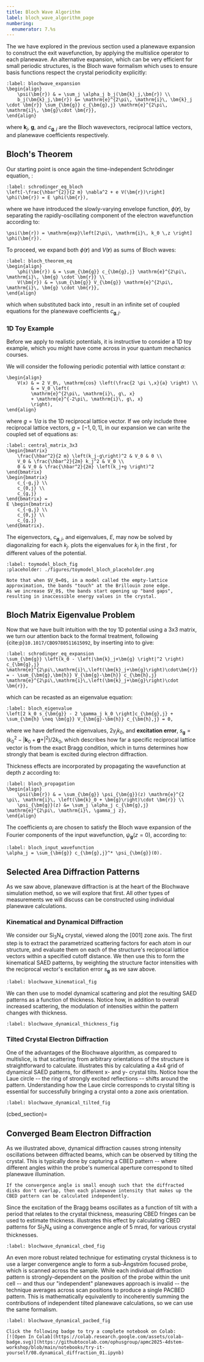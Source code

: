 ```yaml
---
title: Bloch Wave Algorithm
label: bloch_wave_algorithm_page
numbering:
  enumerator: 7.%s
---
```


The [](#prism_algorithm_page) we have explored in the previous section used a planewave expansion to construct the exit wavefunction, by applying the multislice operator to each planewave.
An alternative expansion, which can be very efficient for small periodic structures, is the Bloch wave formalism which uses [](wiki:Bloch's_theorem) to ensure basis functions respect the crystal periodicity explicitly:
```{math}
:label: blochwave_expansion
\begin{align}
    \psi(\bm{r}) & = \sum_j \alpha_j b_j(\bm{k}_j,\bm{r}) \\
    b_j(\bm{k}_j,\bm{r}) &= \mathrm{e}^{2\pi\, \mathrm{i}\, \bm{k}_j \cdot \bm{r}} \sum_{\bm{g}} c_{\bm{g},j} \mathrm{e}^{2\pi\, \mathrm{i}\, \bm{g}\cdot \bm{r}},
\end{align}
```
where $\bm{k}_j$, $\bm{g}$, and $c_{\bm{g},j}$ are the Bloch wavevectors, reciprocal lattice vectors, and planewave coefficients respectively.

## Bloch's Theorem

Our starting point is once again the time-independent Schrödinger equation, [](#schrodinger_eq):

```{math}
:label: schrodinger_eq_bloch
\left[-\frac{\hbar^{2}}{2 m} \nabla^2 + e V(\bm{r})\right] \phi(\bm{r}) = E \phi(\bm{r}),
```
where we have introduced the slowly-varying envelope function, $\phi(\bm{r})$, by separating the rapidly-oscillating component of the electron wavefunction according to:
```{math}
\psi(\bm{r}) = \mathrm{exp}\left[2\pi\, \mathrm{i}\, k_0 \,z \right] \phi(\bm{r}).
```

To proceed, we expand both $\phi(\bm{r})$ and $V(\bm{r})$ as sums of Bloch waves:
```{math}
:label: bloch_theorem_eq
\begin{align}
    \phi(\bm{r}) & = \sum_{\bm{g}} c_{\bm{g},j} \mathrm{e}^{2\pi\, \mathrm{i}\, \bm{g} \cdot \bm{r}} \\
    V(\bm{r}) & = \sum_{\bm{g}} V_{\bm{g}} \mathrm{e}^{2\pi\, \mathrm{i}\, \bm{g} \cdot \bm{r}},
\end{align}
```
which when substituted back into [](#schrodinger_eq_bloch), result in an infinite set of coupled equations for the planewave coefficients $c_{\bm{g},j}$.

### 1D Toy Example

Before we apply [](#bloch_theorem_eq) to realistic potentials, it is instructive to consider a 1D toy example, which you might have come across in your quantum mechanics courses.

We will consider the following periodic potential with lattice constant $a$:
```{math}
\begin{align}
    V(x) & = 2 V_0\, \mathrm{cos} \left(\frac{2 \pi \,x}{a} \right) \\
         & = V_0 \left(
         \mathrm{e}^{2\pi\, \mathrm{i}\, g\, x} 
         + \mathrm{e}^{-2\pi\, \mathrm{i}\, g\, x} 
         \right),
\end{align}
```
where $g=1/a$ is the 1D reciprocal lattice vector.
If we only include three reciprocal lattice vectors, $g=[-1,0,1]$, in our expansion we can write the coupled set of equations as:

```{math}
:label: central_matrix_3x3
\begin{bmatrix}
    \frac{\hbar^2}{2 m} \left(k_j-g\right)^2 & V_0 & 0 \\
    V_0 & \frac{\hbar^2}{2m} k_j^2 & V_0 \\
    0 & V_0 & \frac{\hbar^2}{2m} \left(k_j+g \right)^2
\end{bmatrix} 
\begin{bmatrix}
    c_{-g,j} \\
    c_{0,j} \\
    c_{g,j}
\end{bmatrix} =
E \begin{bmatrix}
    c_{-g,j} \\
    c_{0,j} \\
    c_{g,j}
\end{bmatrix}.
```

The eigenvectors, $c_{\bm{g},j}$, and eigenvalues, $E$, may now be solved by diagonalizing [](#central_matrix_3x3) for each $k_j$.
[](#toymodel_bloch_fig) plots the eigenvalues for $k_j$ in the first [](wiki:Brillouin_zone), for different values of the potential.

```{figure} #app:toymodel_bloch_widget
:label: toymodel_bloch_fig
:placeholder: ./figures/toymodel_bloch_placeholder.png
```

```{note} Bandgaps
Note that when $V_0=0$, in a model called the empty-lattice approximation, the bands "touch" at the Brillouin zone edge.
As we increase $V_0$, the bands start opening up "band gaps", resulting in inaccessible energy values in the crystal.
```

## Bloch Matrix Eigenvalue Problem

Now that we have built intuition with the toy 1D potential using a 3x3 matrix, we turn our attention back to the formal treatment, following {cite:p}`10.1017/CBO9780511615092`,  by inserting [](#bloch_theorem_eq) into [](#schrodinger_eq_bloch) to give:
```{math}
:label: schrodinger_eq_expansion
\sum_{\bm{g}} \left(k_0 - \left|\bm{k}_j+\bm{g} \right|^2 \right) c_{\bm{g},j} \mathrm{e}^{2\pi\,\mathrm{i}\,\left(\bm{k}_j+\bm{g}\right)\cdot\bm{r}} = - \sum_{\bm{g},\bm{h}} V_{\bm{g}-\bm{h}} c_{\bm{h},j} \mathrm{e}^{2\pi\,\mathrm{i}\,\left(\bm{k}_j+\bm{g}\right)\cdot \bm{r}},
```
which can be recasted as an eigenvalue equation:
```{math}
:label: bloch_eigenvalue
\left[2 k_0 s_{\bm{g}} - 2 \gamma_j k_0 \right]c_{\bm{g},j} + \sum_{\bm{h} \neq \bm{g}} V_{\bm{g}-\bm{h}} c_{\bm{h},j} = 0,
```
where we have defined the eigenvalues, $2\gamma_j k_0$, and **excitation error**, $s_{\bm{g}} = \left(k_0^2 - \left| \bm{k}_0 + \bm{g} +  \right|^2 \right)/2k_0$, which describes how far a specific reciprocal lattice vector is from the exact Bragg condition, which in turns determines how strongly that beam is excited during electron diffraction.

Thickness effects are incorporated by propagating the wavefunction at depth $z$ according to:
```{math}
:label: bloch_propagation
\begin{align}
    \psi(\bm{r}) & = \sum_{\bm{g}} \psi_{\bm{g}}(z) \mathrm{e}^{2 \pi\, \mathrm{i}\, \left(\bm{k}_0 + \bm{g}\right)\cdot \bm{r}} \\
    \psi_{\bm{g}}(z) &= \sum_j \alpha_j c_{\bm{g},j} \mathrm{e}^{2\pi\, \mathrm{i}\, \gamma_j z},
\end{align}
```
The coefficients $\alpha_j$ are chosen to satisfy the Bloch wave expansion of the Fourier components of the input wavefunction, $\psi_{\bm{g}}(z=0)$, according to:

```{math}
:label: bloch_input_wavefunction
\alpha_j = \sum_{\bm{g}} c_{\bm{g},j}^* \psi_{\bm{g}}(0).
```

## Selected Area Diffraction Patterns

As we saw above, planewave diffraction is at the heart of the Blochwave simulation method, so we will explore that first.
All other types of measurements we will discuss can be constructed using individual planewave calculations.

### Kinematical and Dynamical Diffraction

We consider our Si$_3$N$_4$ crystal, viewed along the [001] zone axis.
The first step is to extract the parametrized scattering factors for each atom in our structure, and evaluate them on each of the structure's reciprocal lattice vectors within a specified cutoff distance.
We then use this to form the kinematical SAED patterns, by weighting the structure factor intensities with the reciprocal vector's excitation error $s_{\bm{g}}$ as we saw above.

```{figure} #app:blochwave_kinematical
:label: blochwave_kinematical_fig
```

We can then use [](#bloch_propagation) to model dynamical scattering and plot the resulting SAED patterns as a function of thickness.
Notice how, in addition to overall increased scattering, the modulation of intensities within the pattern changes with thickness.

```{figure} #app:blochwave_thickness
:label: blochwave_dynamical_thickness_fig
```

### Tilted Crystal Electron Diffraction

One of the advantages of the Blochwave algorithm, as compared to multislice, is that scattering from arbitrary orientations of the structure is straightforward to calculate.
[](#blochwave_dynamical_tilted_fig) illustrates this by calculating a 4x4 grid of dynamical SAED patterns, for different x- and y- crystal tilts.
Notice how the Laue circle -- the ring of strongly excited reflections -- shifts around the pattern.
Understanding how the Laue circle corresponds to crystal tilting is essential for successfully bringing a crystal onto a zone axis orientation.

```{figure} #app:blochwave_tilted
:label: blochwave_dynamical_tilted_fig
```

(cbed_section)=
## Converged Beam Electron Diffraction

As we illustrated above, dynamical diffraction causes strong intensity oscillations between diffracted beams, which can be observed by tilting the crystal.
This is typically done by capturing a CBED pattern -- where different angles within the probe's numerical aperture correspond to tilted planewave illumination.

```{note} 
If the convergence angle is small enough such that the diffracted disks don't overlap, then each planewave intensity that makes up the CBED pattern can be calculated independently.
```

Since the excitation of the Bragg beams oscillates as a function of tilt with a period that relates to the crystal thickness, measuring CBED fringes can be used to estimate thickness.
[](#blochwave_dynamical_cbed_fig) illustrates this effect by calculating CBED patterns for Si$_3$N$_4$ using a convergence angle of 5 mrad, for various crystal thicknesses.

```{figure} #app:blochwave_cbed
:label: blochwave_dynamical_cbed_fig
```

An even more robust related technique for estimating crystal thickness is to use a larger convergence angle to form a sub-Ångström focused probe, which is scanned across the sample.
While each individual diffraction pattern is strongly-dependent on the position of the probe within the unit cell -- and thus our "independent" planewaves approach is invalid -- the technique averages across scan positions to produce a single PACBED pattern.
This is mathematically equivalently to incoherently summing the contributions of independent tilted planewave calculations, so we can use the same formalism.

```{figure} #app:blochwave_pacbed
:label: blochwave_dynamical_pacbed_fig
```

```{attention} Try it yourself!
Click the following badge to try a complete notebook on Colab:  
[![Open In Colab](https://colab.research.google.com/assets/colab-badge.svg)](https://githubtocolab.com/ophusgroup/apmc2025-4dstem-workshop/blob/main/notebooks/try-it-yourself/08.dynamical_diffraction_01.ipynb)
```
